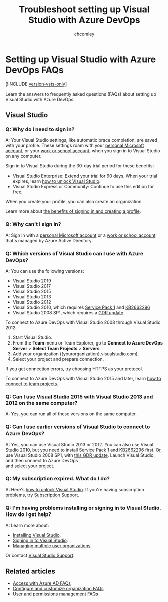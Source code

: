 ﻿---
title: Troubleshoot setting up Visual Studio with Azure DevOps
titleSuffix: Azure DevOps Services
ms.custom: seodec18
description: Having problems installing Visual Studio, signing in, or handling an expired subscription? Learn answers to these frequently asked questions (FAQs). 
ms.technology: devops-accounts
ms.assetid: 985fcb48-0d9e-44ef-811d-7178df1cb09b
ms.topic: conceptual
ms.author: chcomley
author: chcomley
ms.date: 03/11/2020
monikerRange: 'azure-devops'
---

# Setting up Visual Studio with Azure DevOps FAQs

[!INCLUDE [version-vsts-only](../../includes/version-vsts-only.md)]

Learn the answers to frequently asked questions (FAQs) about setting up Visual Studio with Azure DevOps.

## Visual Studio

<a name="why-sign-in"></a>

### Q: Why do I need to sign in?

A: Your Visual Studio settings, 
like automatic brace completion, 
are saved with your profile. 
These settings roam with your [personal Microsoft account](https://www.microsoft.com/account), 
or your [work or school account](/azure/active-directory/fundamentals/sign-up-organization), 
when you sign in to Visual Studio on any computer. 

Sign in to Visual Studio during the 30-day 
trial period for these benefits:

*    Visual Studio Enterprise: Extend your trial for 90 days. When your trial expires, 
learn [how to unlock Visual Studio](/visualstudio/ide/how-to-unlock-visual-studio).
*    Visual Studio Express or Community: Continue to use this edition for free.

When you create your profile, you can also create an organization.

Learn more about [the benefits of signing in and creating a profile](/visualstudio/ide/signing-in-to-visual-studio). 

<a name="cannot-sign-in"></a>

### Q: Why can't I sign in?

A: Sign in with a [personal Microsoft account](https://www.microsoft.com/account) 
or a [work or school account](/azure/active-directory/fundamentals/sign-up-organization) 
that's managed by Azure Active Directory.

<a name="vs-versions"></a>

### Q: Which versions of Visual Studio can I use with Azure DevOps?

A: You can use the following versions:

* Visual Studio 2019
* Visual Studio 2017
* Visual Studio 2015
* Visual Studio 2013
* Visual Studio 2012
* Visual Studio 2010, 
which requires [Service Pack 1](https://www.microsoft.com/download/details.aspx?id=29082) 
and [KB2662296](https://support.microsoft.com/kb/2662296)
* Visual Studio 2008 SP1, which requires a [GDR update](https://support.microsoft.com/kb/2673642)

To connect to Azure DevOps with Visual Studio 2008 through Visual Studio 2012:

1.    Start Visual Studio.
2.    From the **Team** menu or Team Explorer, 
go to **Connect to Azure DevOps Server** > **Select Team Projects** > **Servers**.
3.    Add your organization ({yourorganization}.visualstudio.com).
4.    Select your project and prepare connection.

If you get connection errors, try choosing HTTPS as your protocol.

To connect to Azure DevOps with Visual Studio 2015 and later, 
learn [how to connect to team projects](../projects/connect-to-projects.md). 

### Q: Can I use Visual Studio 2015 with Visual Studio 2013 and 2012 on the same computer?

A: Yes, you can run all of these versions on the same computer.

### Q: Can I use earlier versions of Visual Studio to connect to Azure DevOps?

A: Yes, you can use Visual Studio 2013 or 2012. You can also use Visual Studio 2010, 
but you need to install [Service Pack 1](https://www.microsoft.com/download/details.aspx?id=34677) 
and [KB2662296](https://support.microsoft.com/kb/2662296) first. Or, use Visual 
Studio 2008 SP1, with [this GDR update](https://support.microsoft.com/kb/2673642). 
Launch Visual Studio, and then connect to Azure DevOps  
and select your project.

### Q: My subscription expired. What do I do?

A: Here's [how to unlock Visual Studio](/visualstudio/ide/how-to-unlock-visual-studio). 
If you're having subscription problems, 
try [Subscription Support](https://visualstudio.microsoft.com/support/subscription-support-vs).

### Q: I'm having problems installing or signing in to Visual Studio. How do I get help? 

A: Learn more about:

*    [Installing Visual Studio](/visualstudio/install/install-visual-studio-2015).
*    [Signing in to Visual Studio](/visualstudio/ide/signing-in-to-visual-studio).
*    [Managing multiple user organizations](/visualstudio/ide/work-with-multiple-user-accounts).

Or contact [Visual Studio Support](https://visualstudio.microsoft.com/support/support-overview-vs). 

## Related articles

- [Access with Azure AD FAQs](faq-azure-access.md)
- [Configure and customize organization FAQs](faq-configure-customize-organization.md)
- [User and permissions management FAQs](faq-user-and-permissions-management.md)